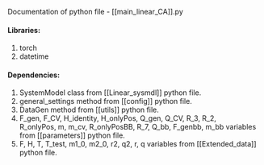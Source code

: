 Documentation of python file - [[main_linear_CA]].py


#### Libraries:
1) torch
2) datetime


#### Dependencies:
1) SystemModel class from [[Linear_sysmdl]] python file.
2) general_settings method from [[config]] python file.
3) DataGen method from [[utils]] python file.
4) F_gen, F_CV, H_identity, H_onlyPos, Q_gen, Q_CV, R_3, R_2, R_onlyPos, m, m_cv, R_onlyPosBB, R_7, Q_bb, F_genbb, m_bb variables from [[parameters]] python file.
5) F, H, T, T_test, m1_0, m2_0, r2, q2, r, q variables from [[Extended_data]] python file.